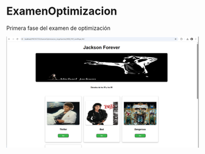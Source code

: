 # ExamenOptimizacion
Primera fase del examen de optimización

![Captura Index](WEB_PHP_LandPage.PNG)
